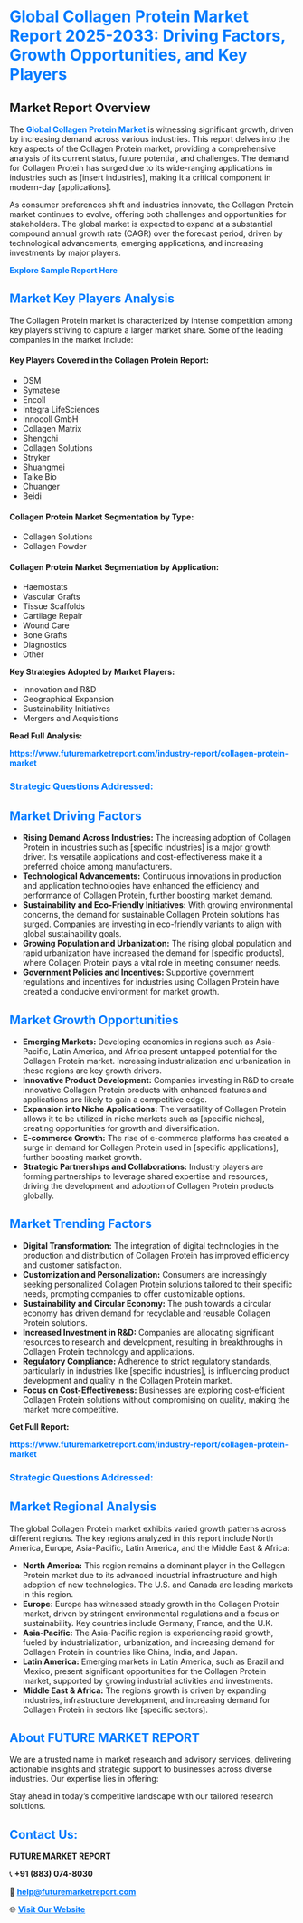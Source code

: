 <h1 style="color: #007BFF;">Global Collagen Protein Market Report 2025-2033: Driving Factors, Growth Opportunities, and Key Players</h1>

<section id="overview">
<h2>Market Report Overview</h2>
<p>The <a href="https://www.futuremarketreport.com/industry-report/collagen-protein-market" style="color: #007BFF; text-decoration: none;"><strong>Global Collagen Protein Market</strong></a> is witnessing significant growth, driven by increasing demand across various industries. This report delves into the key aspects of the Collagen Protein market, providing a comprehensive analysis of its current status, future potential, and challenges. The demand for Collagen Protein has surged due to its wide-ranging applications in industries such as [insert industries], making it a critical component in modern-day [applications].</p>
<p>As consumer preferences shift and industries innovate, the Collagen Protein market continues to evolve, offering both challenges and opportunities for stakeholders. The global market is expected to expand at a substantial compound annual growth rate (CAGR) over the forecast period, driven by technological advancements, emerging applications, and increasing investments by major players.</p>
</section>

<section id="overview">
<p><a href="https://www.futuremarketreport.com/request-sample/reportId=64848" style="color: #007BFF; text-decoration: none;"><strong>Explore Sample Report Here</strong></a></p>
</section>

<section id="key-players">
<h2 style="color: #007BFF;">Market Key Players Analysis</h2>
<p>The Collagen Protein market is characterized by intense competition among key players striving to capture a larger market share. Some of the leading companies in the market include:</p>
<h4>Key Players Covered in the Collagen Protein Report:</h4>
<ul><li>DSM</li><li>Symatese</li><li>Encoll</li><li>Integra LifeSciences</li><li>Innocoll GmbH</li><li>Collagen Matrix</li><li>Shengchi</li><li>Collagen Solutions</li><li>Stryker</li><li>Shuangmei</li><li>Taike Bio</li><li>Chuanger</li><li>Beidi</li></ul>
<h4>Collagen Protein Market Segmentation by Type:</h4>
<ul><li>Collagen Solutions</li><li>Collagen Powder</li></ul>

<h4>Collagen Protein Market Segmentation by Application:</h4>
<ul><li>Haemostats</li><li>Vascular Grafts</li><li>Tissue Scaffolds</li><li>Cartilage Repair</li><li>Wound Care</li><li>Bone Grafts</li><li>Diagnostics</li><li>Other</li></ul>
<p><strong>Key Strategies Adopted by Market Players:</strong></p>
<ul>
<li>Innovation and R&D</li>
<li>Geographical Expansion</li>
<li>Sustainability Initiatives</li>
<li>Mergers and Acquisitions</li>
</ul>
</section>

<section>
<p><strong>Read Full Analysis: </strong></p><a href="https://www.futuremarketreport.com/industry-report/collagen-protein-market" style="color: #007BFF; text-decoration: none;"><strong>https://www.futuremarketreport.com/industry-report/collagen-protein-market</strong></a>
<h3 style="color: #007BFF;">Strategic Questions Addressed:</h3>
</section>

<section id="driving-factors">
<h2 style="color: #007BFF;">Market Driving Factors</h2>
<ul>
<li><strong>Rising Demand Across Industries:</strong> The increasing adoption of Collagen Protein in industries such as [specific industries] is a major growth driver. Its versatile applications and cost-effectiveness make it a preferred choice among manufacturers.</li>
<li><strong>Technological Advancements:</strong> Continuous innovations in production and application technologies have enhanced the efficiency and performance of Collagen Protein, further boosting market demand.</li>
<li><strong>Sustainability and Eco-Friendly Initiatives:</strong> With growing environmental concerns, the demand for sustainable Collagen Protein solutions has surged. Companies are investing in eco-friendly variants to align with global sustainability goals.</li>
<li><strong>Growing Population and Urbanization:</strong> The rising global population and rapid urbanization have increased the demand for [specific products], where Collagen Protein plays a vital role in meeting consumer needs.</li>
<li><strong>Government Policies and Incentives:</strong> Supportive government regulations and incentives for industries using Collagen Protein have created a conducive environment for market growth.</li>
</ul>
</section>

<section id="growth-opportunities">
<h2 style="color: #007BFF;">Market Growth Opportunities</h2>
<ul>
<li><strong>Emerging Markets:</strong> Developing economies in regions such as Asia-Pacific, Latin America, and Africa present untapped potential for the Collagen Protein market. Increasing industrialization and urbanization in these regions are key growth drivers.</li>
<li><strong>Innovative Product Development:</strong> Companies investing in R&D to create innovative Collagen Protein products with enhanced features and applications are likely to gain a competitive edge.</li>
<li><strong>Expansion into Niche Applications:</strong> The versatility of Collagen Protein allows it to be utilized in niche markets such as [specific niches], creating opportunities for growth and diversification.</li>
<li><strong>E-commerce Growth:</strong> The rise of e-commerce platforms has created a surge in demand for Collagen Protein used in [specific applications], further boosting market growth.</li>
<li><strong>Strategic Partnerships and Collaborations:</strong> Industry players are forming partnerships to leverage shared expertise and resources, driving the development and adoption of Collagen Protein products globally.</li>
</ul>
</section>

<section id="trending-factors">
<h2 style="color: #007BFF;">Market Trending Factors</h2>
<ul>
<li><strong>Digital Transformation:</strong> The integration of digital technologies in the production and distribution of Collagen Protein has improved efficiency and customer satisfaction.</li>
<li><strong>Customization and Personalization:</strong> Consumers are increasingly seeking personalized Collagen Protein solutions tailored to their specific needs, prompting companies to offer customizable options.</li>
<li><strong>Sustainability and Circular Economy:</strong> The push towards a circular economy has driven demand for recyclable and reusable Collagen Protein solutions.</li>
<li><strong>Increased Investment in R&D:</strong> Companies are allocating significant resources to research and development, resulting in breakthroughs in Collagen Protein technology and applications.</li>
<li><strong>Regulatory Compliance:</strong> Adherence to strict regulatory standards, particularly in industries like [specific industries], is influencing product development and quality in the Collagen Protein market.</li>
<li><strong>Focus on Cost-Effectiveness:</strong> Businesses are exploring cost-efficient Collagen Protein solutions without compromising on quality, making the market more competitive.</li>
</ul>
</section>

<section>
<p><strong>Get Full Report: </strong></p><a href="https://www.futuremarketreport.com/industry-report/collagen-protein-market" style="color: #007BFF; text-decoration: none;"><strong>https://www.futuremarketreport.com/industry-report/collagen-protein-market</strong></a>
<h3 style="color: #007BFF;">Strategic Questions Addressed:</h3>
</section>


<section id="regional-analysis">
<h2 style="color: #007BFF;">Market Regional Analysis</h2>
<p>The global Collagen Protein market exhibits varied growth patterns across different regions. The key regions analyzed in this report include North America, Europe, Asia-Pacific, Latin America, and the Middle East & Africa:</p>
<ul>
<li><strong>North America:</strong> This region remains a dominant player in the Collagen Protein market due to its advanced industrial infrastructure and high adoption of new technologies. The U.S. and Canada are leading markets in this region.</li>
<li><strong>Europe:</strong> Europe has witnessed steady growth in the Collagen Protein market, driven by stringent environmental regulations and a focus on sustainability. Key countries include Germany, France, and the U.K.</li>
<li><strong>Asia-Pacific:</strong> The Asia-Pacific region is experiencing rapid growth, fueled by industrialization, urbanization, and increasing demand for Collagen Protein in countries like China, India, and Japan.</li>
<li><strong>Latin America:</strong> Emerging markets in Latin America, such as Brazil and Mexico, present significant opportunities for the Collagen Protein market, supported by growing industrial activities and investments.</li>
<li><strong>Middle East & Africa:</strong> The region’s growth is driven by expanding industries, infrastructure development, and increasing demand for Collagen Protein in sectors like [specific sectors].</li>
</ul>
</section>

<footer>
<h2 style="color: #007BFF;">About FUTURE MARKET REPORT</h2>
<p>We are a trusted name in market research and advisory services, delivering actionable insights and strategic support to businesses across diverse industries. Our expertise lies in offering:</p>

<p>Stay ahead in today’s competitive landscape with our tailored research solutions.</p>

<h2 style="color: #007BFF;">Contact Us:</h2>
<p><strong>FUTURE MARKET REPORT</strong></p>
<p>📞 <strong>+91 (883) 074-8030</strong></p>
<p>📧 <strong><a href="mailto:help@futuremarketreport.com" style="color: #007BFF;">help@futuremarketreport.com</a></strong></p>
<p>🌐 <strong><a href="https://www.futuremarketreport.com/" style="color: #007BFF;">Visit Our Website</a></strong></p>
</footer>
